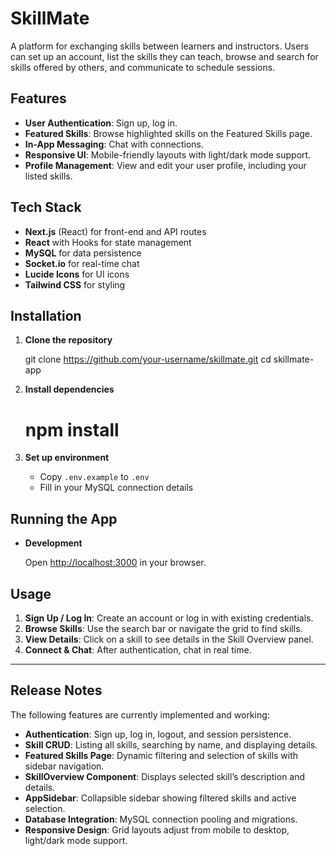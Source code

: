 # SkillMate

A platform for exchanging skills between learners and instructors.   Users can set up an account, list the skills they can teach, browse and search for skills offered by others, and communicate to schedule sessions.

## Features

- **User Authentication**: Sign up, log in.
- **Featured Skills**: Browse highlighted skills on the Featured Skills page.
- **In-App Messaging**: Chat with connections.
- **Responsive UI**: Mobile-friendly layouts with light/dark mode support.
- **Profile Management**: View and edit your user profile, including your listed skills.

## Tech Stack

- **Next.js** (React) for front-end and API routes
- **React** with Hooks for state management
- **MySQL** for data persistence
- **Socket.io** for real-time chat
- **Lucide Icons** for UI icons
- **Tailwind CSS** for styling


## Installation

1. **Clone the repository**

   git clone https://github.com/your-username/skillmate.git
   cd skillmate-app
 

2. **Install dependencies**

   # npm install

3. **Set up environment**

   - Copy `.env.example` to `.env`
   - Fill in your MySQL connection details 


## Running the App

- **Development**

  Open [http://localhost:3000](http://localhost:3000) in your browser.


## Usage

1. **Sign Up / Log In**: Create an account or log in with existing credentials.
2. **Browse Skills**: Use the search bar or navigate the grid to find skills.
3. **View Details**: Click on a skill to see details in the Skill Overview panel.
4. **Connect & Chat**: After authentication, chat in real time.

---

## Release Notes

The following features are currently implemented and working:

- **Authentication**: Sign up, log in, logout, and session persistence.
- **Skill CRUD**: Listing all skills, searching by name, and displaying details.
- **Featured Skills Page**: Dynamic filtering and selection of skills with sidebar navigation.
- **SkillOverview Component**: Displays selected skill’s description and details.
- **AppSidebar**: Collapsible sidebar showing filtered skills and active selection.
- **Database Integration**: MySQL connection pooling and migrations.
- **Responsive Design**: Grid layouts adjust from mobile to desktop, light/dark mode support.

